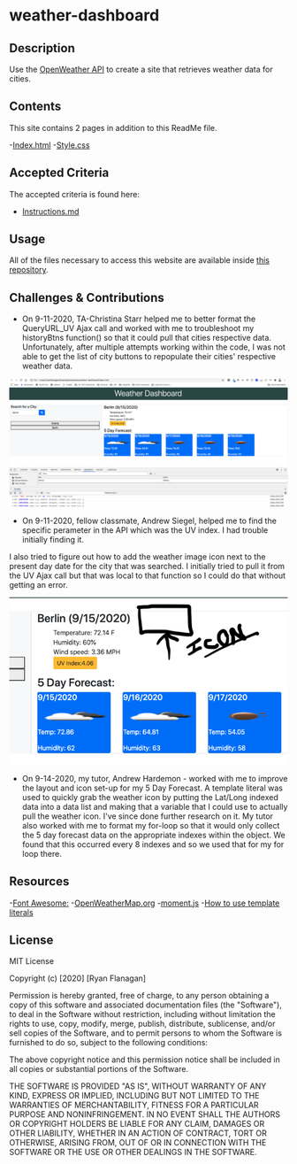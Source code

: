 # weather-dashboard

## Description
Use the [OpenWeather API](https://openweathermap.org/api) to create a site that retrieves weather data for cities. 


## Contents

This site contains 2 pages in addition to this ReadMe file.

-[Index.html](https://github.com/RFlanagan82/weather-dashboard/blob/master/index.html)
-[Style.css](https://github.com/RFlanagan82/weather-dashboard/blob/master/style.css)

## Accepted Criteria

The accepted criteria is found here:

- [Instructions.md](https://github.com/RFlanagan82/weather-dashboard/blob/master/instructions.md)

## Usage
All of the files necessary to access this website are available inside [this repository](https://github.com/RFlanagan82/weather-dashboard).


## Challenges & Contributions

- On 9-11-2020, TA-Christina Starr helped me to better format the QueryURL_UV Ajax call and worked with me to troubleshoot my historyBtns function() so that it could pull that cities respective data. Unfortunately, after multiple attempts working within the code,  I was not able to get the list of city buttons to repopulate their cities' respective weather data.


![](Assets/Challenge%20-%20Can't%20get%20each%20button%20to%20populate%20respective%20data..png)

- On 9-11-2020, fellow classmate, Andrew Siegel, helped me to find the specific perameter in the API which was the UV index. I had trouble initially finding it.

I also tried to figure out how to add the weather image icon next to the present day date for the city that was searched. I initially tried to pull it from the UV Ajax call but that was local to that function so I could do that without getting an error.


![](Assets/Having%20Trouble%20with%20getting%20icon%20to%20stick%20after%20the%20date.png)

- On 9-14-2020, my tutor, Andrew Hardemon - worked with me to improve the layout and icon set-up for my 5 Day Forecast. A template literal was used to quickly grab the weather icon by putting the Lat/Long indexed data into a data list and making that a variable that I could use to actually pull the weather icon. I've since done further research on it. My tutor also worked with me to format my for-loop so that it would only collect the 5 day forecast data on the appropriate indexes within the object. We found that this occurred every 8 indexes and so we used that for my for loop there.

## Resources

-[Font Awesome:](https://fontawesome.com/icons/search)
-[OpenWeatherMap.org](https://openweathermap.org/current)
-[moment.js](https://momentjs.com/)
-[How to use template literals](https://www.geeksforgeeks.org/javascript-template-literals/)


## License

MIT License

Copyright (c) [2020] [Ryan Flanagan]

Permission is hereby granted, free of charge, to any person obtaining a copy of this software and associated documentation files (the "Software"), to deal in the Software without restriction, including without limitation the rights to use, copy, modify, merge, publish, distribute, sublicense, and/or sell copies of the Software, and to permit persons to whom the Software is furnished to do so, subject to the following conditions:

The above copyright notice and this permission notice shall be included in all copies or substantial portions of the Software.

THE SOFTWARE IS PROVIDED "AS IS", WITHOUT WARRANTY OF ANY KIND, EXPRESS OR IMPLIED, INCLUDING BUT NOT LIMITED TO THE WARRANTIES OF MERCHANTABILITY, FITNESS FOR A PARTICULAR PURPOSE AND NONINFRINGEMENT. IN NO EVENT SHALL THE AUTHORS OR COPYRIGHT HOLDERS BE LIABLE FOR ANY CLAIM, DAMAGES OR OTHER LIABILITY, WHETHER IN AN ACTION OF CONTRACT, TORT OR OTHERWISE, ARISING FROM, OUT OF OR IN CONNECTION WITH THE SOFTWARE OR THE USE OR OTHER DEALINGS IN THE SOFTWARE.